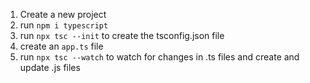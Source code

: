 1. Create a new project
2. run `npm i typescript`
3. run `npx tsc --init` to create the tsconfig.json file
4. create an `app.ts` file
5. run `npx tsc --watch` to watch for changes in .ts files and create and update .js files
